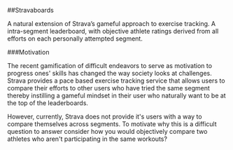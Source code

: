 ##Stravaboards

A natural extension of Strava’s gameful approach to exercise tracking. A intra-segment leaderboard, with objective athlete ratings derived from all efforts on each personally attempted segment.

###Motivation

The recent gamification of difficult endeavors to serve as motivation to progress ones' skills has changed the way society looks at challenges. Strava provides a pace based exercise tracking service that allows users to compare their efforts to other users who have tried the same segment thereby instilling a gameful mindset in their user who naturally want to be at the top of the leaderboards.

However, currently, Strava does not provide it's users with a way to compare themselves across segments. To motivate why this is a difficult question to answer consider how you would objectively compare two athletes who aren't participating in the same workouts?

